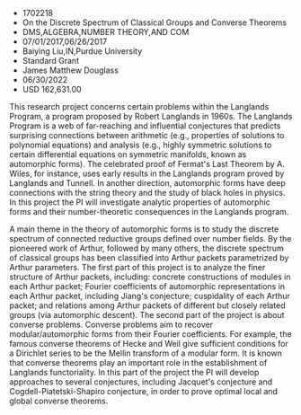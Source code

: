
* 1702218
* On the Discrete Spectrum of Classical Groups and Converse Theorems
* DMS,ALGEBRA,NUMBER THEORY,AND COM
* 07/01/2017,06/26/2017
* Baiying Liu,IN,Purdue University
* Standard Grant
* James Matthew Douglass
* 06/30/2022
* USD 162,631.00

This research project concerns certain problems within the Langlands Program, a
program proposed by Robert Langlands in 1960s. The Langlands Program is a web of
far-reaching and influential conjectures that predicts surprising connections
between arithmetic (e.g., properties of solutions to polynomial equations) and
analysis (e.g., highly symmetric solutions to certain differential equations on
symmetric manifolds, known as automorphic forms). The celebrated proof of
Fermat's Last Theorem by A. Wiles, for instance, uses early results in the
Langlands program proved by Langlands and Tunnell. In another direction,
automorphic forms have deep connections with the string theory and the study of
black holes in physics. In this project the PI will investigate analytic
properties of automorphic forms and their number-theoretic consequences in the
Langlands program.

A main theme in the theory of automorphic forms is to study the discrete
spectrum of connected reductive groups defined over number fields. By the
pioneered work of Arthur, followed by many others, the discrete spectrum of
classical groups has been classified into Arthur packets parametrized by Arthur
parameters. The first part of this project is to analyze the finer structure of
Arthur packets, including: concrete constructions of modules in each Arthur
packet; Fourier coefficients of automorphic representations in each Arthur
packet, including Jiang's conjecture; cuspidality of each Arthur packet; and
relations among Arthur packets of different but closely related groups (via
automorphic descent). The second part of the project is about converse problems.
Converse problems aim to recover modular/automorphic forms from their Fourier
coefficients. For example, the famous converse theorems of Hecke and Weil give
sufficient conditions for a Dirichlet series to be the Mellin transform of a
modular form. It is known that converse theorems play an important role in the
establishment of Langlands functoriality. In this part of the project the PI
will develop approaches to several conjectures, including Jacquet's conjecture
and Cogdell-Piatetski-Shapiro conjecture, in order to prove optimal local and
global converse theorems.
